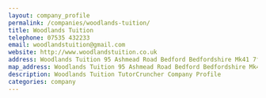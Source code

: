 ```yaml
---
layout: company_profile
permalink: /companies/woodlands-tuition/
title: Woodlands Tuition
telephone: 07535 432233
email: woodlandstuition@gmail.com
website: http://www.woodlandstuition.co.uk
address: Woodlands Tuition 95 Ashmead Road Bedford Bedfordshire Mk41 7fd
map_address: Woodlands Tuition 95 Ashmead Road Bedford Bedfordshire Mk41 7fd
description: Woodlands Tuition TutorCruncher Company Profile
categories: company
---
```


